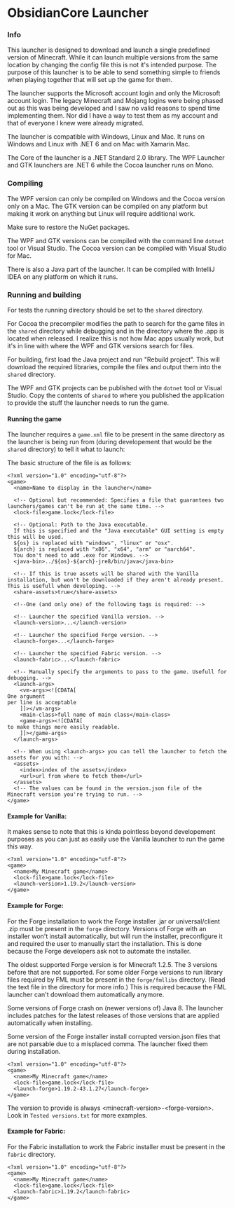 # ObsidianCore Launcher

### Info

This launcher is designed to download and launch a single predefined version of Minecraft. While it can launch multiple versions from the same location by changing the config file this is not it's intended purpose. The purpose of this launcher is to be able to send something simple to friends when playing together that will set up the game for them.

The launcher supports the Microsoft account login and only the Microsoft account login. The legacy Minecraft and Mojang logins were being phased out as this was being developed and I saw no valid reasons to spend time implementing them. Nor did I have a way to test them as my account and that of everyone I knew were already migrated.

The launcher is compatible with Windows, Linux and Mac. It runs on Windows and Linux with .NET 6 and on Mac with Xamarin.Mac.

The Core of the launcher is a .NET Standard 2.0 library. The WPF Launcher and GTK launchers are .NET 6 while the Cocoa launcher runs on Mono.

### Compiling
The WPF version can only be compiled on Windows and the Cocoa version only on a Mac.
The GTK version can be compiled on any platform but making it work on anything but Linux will require additional work.

Make sure to restore the NuGet packages.

The WPF and GTK versions can be compiled with the command line `dotnet` tool or Visual Studio. The Cocoa version can be compiled with Visual Studio for Mac.

There is also a Java part of the launcher. It can be compiled with IntelliJ IDEA on any platform on which it runs.

### Running and building

For tests the running directory should be set to the `shared` directory.

For Cocoa the precompiler modifies the path to search for the game files in the `shared` directory while debugging and in the directory where the .app is located when released. I realize this is not how Mac apps usually work, but it's in line with where the WPF and GTK versions search for files.

For building, first load the Java project and run "Rebuild project". This will download the required libraries, compile the files and output them into the `shared` directory.

The WPF and GTK projects can be published with the `dotnet` tool or Visual Studio. Copy the contents of `shared` to where you published the application to provide the stuff the launcher needs to run the game.

#### Running the game

The launcher requires a `game.xml` file to be present in the same directory as the launcher is being run from (during developement that would be the `shared` directory) to tell it what to launch:

The basic structure of the file is as follows:

```
<?xml version="1.0" encoding="utf-8"?>
<game>
  <name>Name to display in the launcher</name>
  
  <!-- Optional but recommended: Specifies a file that guarantees two launchers/games can't be run at the same time. -->
  <lock-file>game.lock</lock-file>
  
  <!-- Optional: Path to the Java executable.
  If this is specified and the "Java executable" GUI setting is empty this will be used.
  ${os} is replaced with "windows", "linux" or "osx".
  ${arch} is replaced with "x86", "x64", "arm" or "aarch64".
  You don't need to add .exe for Windows. -->
  <java-bin>../${os}-${arch}-jre8/bin/java</java-bin>
  
  <!-- If this is true assets will be shared with the Vanilla installation, but won't be downloaded if they aren't already present. This is usefull when developing. -->
  <share-assets>true</share-assets>
  
  <!--One (and only one) of the following tags is required: -->
  
  <!-- Launcher the specified Vanilla version. -->
  <launch-version>...</launch-version>
  
  <!-- Launcher the specified Forge version. -->
  <launch-forge>...</launch-forge>
  
  <!-- Launcher the specified Fabric version. -->
  <launch-fabric>...</launch-fabric>
  
  <!-- Manually specify the arguments to pass to the game. Usefull for debugging. -->
  <launch-args>
    <vm-args><![CDATA[
One argument
per line is acceptable
    ]]></vm-args>
    <main-class>full name of main class</main-class>
    <game-args><![CDATA[
to make things more easily readable.
    ]]></game-args>
  </launch-args>
  
  <!-- When using <launch-args> you can tell the launcher to fetch the assets for you with: -->
  <assets>
    <index>index of the assets</index>
    <url>url from where to fetch them</url>
  </assets>
  <!-- The values can be found in the version.json file of the Minecraft version you're trying to run. -->
</game>
```

#### Example for Vanilla:

It makes sense to note that this is kinda pointless beyond developement purposes as you can just as easily use the Vanilla launcher to run the game this way.

```
<?xml version="1.0" encoding="utf-8"?>
<game>
  <name>My Minecraft game</name>
  <lock-file>game.lock</lock-file>
  <launch-version>1.19.2</launch-version>
</game>
```

#### Example for Forge:

For the Forge installation to work the Forge installer .jar or universal/client .zip must be present in the `forge` directory.
Versions of Forge with an installer won't install automatically, but will run the installer, preconfigure it and required the user to manually start the installation. This is done because the Forge developers ask not to automate the installer.

The oldest supported Forge version is for Minecraft 1.2.5. The 3 versions before that are not supported. For some older Forge versions to run library files required by FML must be present in the `forge/fmllibs` directory. (Read the text file in the directory for more info.) This is required because the FML launcher can't download them automatically anymore.

Some versions of Forge crash on (newer versions of) Java 8. The launcher includes patches for the latest releases of those versions that are applied automatically when installing.

Some version of the Forge installer install corrupted version.json files that are not parsable due to a misplaced comma. The launcher fixed them during installation.

```
<?xml version="1.0" encoding="utf-8"?>
<game>
  <name>My Minecraft game</name>
  <lock-file>game.lock</lock-file>
  <launch-forge>1.19.2-43.1.27</launch-forge>
</game>
```

The version to provide is always \<minecraft-version>-\<forge-version>. Look in `Tested versions.txt` for more examples.

#### Example for Fabric:

For the Fabric installation to work the Fabric installer must be present in the `fabric` directory.

```
<?xml version="1.0" encoding="utf-8"?>
<game>
  <name>My Minecraft game</name>
  <lock-file>game.lock</lock-file>
  <launch-fabric>1.19.2</launch-fabric>
</game>
```
